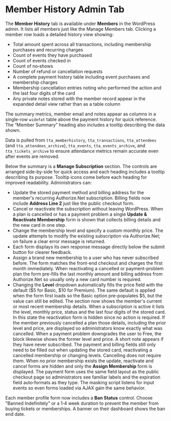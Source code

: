 # Member History Admin Tab

The **Member History** tab is available under **Members** in the WordPress admin. It lists all members just like the Manage Members tab. Clicking a member row loads a detailed history view showing:

- Total amount spent across all transactions, including membership purchases and recurring charges
- Count of events they have purchased
- Count of events checked in
- Count of no‑shows
- Number of refund or cancellation requests
- A complete payment history table including event purchases and membership charges
- Membership cancellation entries noting who performed the action and the last four digits of the card
- Any private notes stored with the member record appear in the expanded detail view rather than as a table column

The summary metrics, member email and notes appear as columns in a single-row `widefat` table above the payment history for quick reference. The “Member Summary” heading also includes a tooltip describing the data shown.

Data is pulled from `tta_memberhistory`, `tta_transactions`, `tta_attendees` (and
`tta_attendees_archive`), `tta_events`, `tta_events_archive`, and
`tta_tickets_archive` to ensure attendance metrics remain accurate even after
events are removed.

Below the summary is a **Manage Subscription** section. The controls are arranged side-by-side for quick access and each heading includes a tooltip describing its purpose. Tooltip icons come before each heading for improved readability. Administrators can:

 - Update the stored payment method and billing address for the member's recurring Authorize.Net subscription. Billing fields now include **Address Line 2** just like the public checkout form.
- Cancel or reactivate the subscription without leaving WordPress. When a plan is
  cancelled or has a payment problem a single **Update & Reactivate Membership**
  form is shown that collects billing details and the new card in one step.
- Change the membership level and specify a custom monthly price. The update attempts to modify the existing subscription via Authorize.Net; on failure a clear error message is returned.
- Each form displays its own response message directly below the submit button for clearer feedback.
- Assign a brand new membership to a user who has never subscribed before. The form matches the front-end checkout and charges the first month immediately. When reactivating a cancelled or payment-problem plan the form pre-fills the last monthly amount and billing address from Authorize.Net so usually only a new card number is required.
 - Changing the **Level** dropdown automatically fills the price field with the default ($5 for Basic, $10 for Premium). The same default is applied when the form first loads so the Basic option pre-populates $5, but the value can still be edited.
The section now shows the member's current or most recent membership details. When a subscription is active it lists the level, monthly price, status and the last four digits of the stored card. In this state the reactivation form is hidden since no action is required. If the member previously cancelled a plan those details, including the prior level and price, are displayed so administrators know exactly what was cancelled. When a payment problem downgrades the user to Free, the block likewise shows the former level and price. A short note appears if they have never subscribed. The payment and billing fields still only need to be filled out when updating the stored card, reactivating a cancelled membership or changing levels. Cancelling does not require them.
When no prior membership exists the update, reactivate and cancel forms are hidden and only the **Assign Membership** form is displayed.
The payment form uses the same field layout as the public checkout page so administrators see familiar labels and the expiration field auto‑formats as they type. The masking script listens for input events so even forms loaded via AJAX gain the same behavior.

Each member profile form now includes a **Ban Status** control. Choose "Banned Indefinitely" or a 1‑4 week duration to prevent the member from buying tickets or memberships. A banner on their dashboard shows the ban end date.
